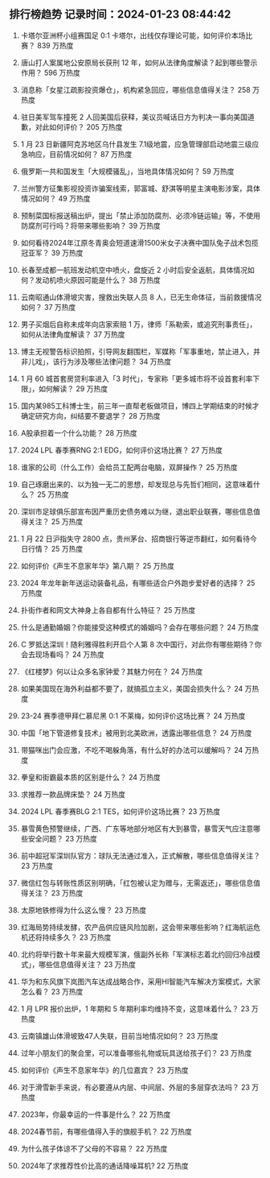 
## 排行榜趋势 记录时间：2024-01-23 08:44:42
  
  1. 卡塔尔亚洲杯小组赛国足 0:1 卡塔尔，出线仅存理论可能，如何评价本场比赛？ 839 万热度
    
  2. 唐山打人案属地公安原局长获刑 12 年，如何从法律角度解读？起到哪些警示作用？ 596 万热度
    
  3. 消息称「女星江疏影投资爆仓」，机构紧急回应，哪些信息值得关注？ 258 万热度
    
  4. 驻日美军驾车撞死 2 人回美国后获释，美议员喊话日方为判决一事向美国道歉，对此如何评价？ 205 万热度
    
  5. 1 月 23 日新疆阿克苏地区乌什县发生 7.1级地震，应急管理部启动地震三级应急响应，目前情况如何？ 87 万热度
    
  6. 俄罗斯一共和国发生「大规模骚乱」，当地具体情况如何？ 59 万热度
    
  7. 兰州警方征集影视投资诈骗案线索，郭富城、舒淇等明星主演电影涉案，具体情况如何？ 49 万热度
    
  8. 预制菜国标报送稿出炉，提出「禁止添加防腐剂、必须冷链运输」等，不使用防腐剂可行吗？将带来哪些影响？ 39 万热度
    
  9. 如何看待2024年江原冬青奥会短道速滑1500米女子决赛中国队兔子战术包揽冠亚军？ 39 万热度
    
  10. 长春至成都一航班发动机空中喷火，盘旋近 2 小时后安全返航，具体情况如何？发动机喷火原因可能是什么？ 38 万热度
    
  11. 云南昭通山体滑坡灾害，搜救出失联人员 8 人，已无生命体征，当前救援情况如何？ 37 万热度
    
  12. 男子买烟后自称未成年向店家索赔 1 万，律师「系勒索，或追究刑事责任」，如何从法律角度解读？ 37 万热度
    
  13. 博主无视警告标识拍照，引导网友翻围栏，军媒称「军事重地，禁止进入，并非儿戏」，该行为涉及哪些法律问题？ 34 万热度
    
  14. 1 月 60 城首套房贷利率进入「3 时代」，专家称「更多城市将不设首套利率下限」，如何解读？ 29 万热度
    
  15. 国内某985工科博士生，前三年一直帮老板做项目，博四上学期结束的时候才确定研究方向，纠结要不要退学？ 28 万热度
    
  16. A股承担着一个什么功能？ 28 万热度
    
  17. 2024 LPL 春季赛RNG 2:1 EDG，如何评价这场比赛？ 27 万热度
    
  18. 谁家的公司（什么工作）会给员工配两台电脑，双屏操作？ 25 万热度
    
  19. 自己琢磨出来的、以为独一无二的思想，却发现总与先哲们相同，这意味着什么？ 25 万热度
    
  20. 深圳市足球俱乐部宣布因严重历史债务难以为继，退出职业联赛，哪些信息值得关注？ 25 万热度
    
  21. 1 月 22 日沪指失守 2800 点，贵州茅台、招商银行等逆市翻红，如何看待今日行情？ 25 万热度
    
  22. 如何评价《声生不息家年华》第八期？ 25 万热度
    
  23. 2024 年龙年新年送运动装备礼品，有哪些适合户外跑步爱好者的选择？ 25 万热度
    
  24. 扑街作者和网文大神身上各自都有什么特征？ 25 万热度
    
  25. 什么是通勤婚姻？你能接受这种模式的婚姻吗？会存在哪些问题？ 24 万热度
    
  26. C 罗抵达深圳！随利雅得胜利开启个人第 8 次中国行，对此你有哪些期待？你会去现场看吗？ 24 万热度
    
  27. 《红楼梦》何以让众多名家钟爱？其魅力何在？ 24 万热度
    
  28. 如果美国现在海外利益都不要了，就搞孤立主义，美国会损失什么？ 24 万热度
    
  29. 23-24 赛季德甲拜仁慕尼黑 0:1 不莱梅，如何评价这场比赛？ 24 万热度
    
  30. 中国「地下管道修复技术」被用到北美欧洲，透露出哪些信息？ 24 万热度
    
  31. 带猫咪出门会应激，不吃不喝躲角落，有什么好的办法可以缓解吗？ 24 万热度
    
  32. 拳皇和街霸最本质的区别是什么？ 24 万热度
    
  33. 求推荐一款品牌床垫？ 24 万热度
    
  34. 2024 LPL 春季赛BLG 2:1 TES，如何评价这场比赛？ 23 万热度
    
  35. 暴雪黄色预警继续，广西、广东等地部分地区有大到暴雪，暴雪天气应注意哪些安全问题？ 23 万热度
    
  36. 前中超冠军深圳队官方：球队无法通过准入，正式解散，哪些信息值得关注？ 23 万热度
    
  37. 微信红包与转账性质区别明确，「红包被认定为赠与，无需返还」，哪些信息值得关注？ 23 万热度
    
  38. 太原地铁修得为什么这么慢？ 23 万热度
    
  39. 红海局势持续发酵，农产品供应链风险加剧，这会带来哪些影响？红海航运危机还将持续多久？ 23 万热度
    
  40. 北约将举行数十年来最大规模军演，俄副外长称「军演标志着北约回归冷战模式」，哪些信息值得关注？ 23 万热度
    
  41. 华为和东风旗下岚图汽车达成战略合作，采用HI智能汽车解决方案模式，大家怎么看？ 23 万热度
    
  42. 1 月 LPR 报价出炉，1 年期和 5 年期利率均维持不变，这意味着什么？ 23 万热度
    
  43. 云南镇雄山体滑坡致47人失联，目前当地情况如何？ 23 万热度
    
  44. 过年小朋友们的聚会里，可以准备哪些礼物或玩具送给孩子们？ 23 万热度
    
  45. 如何评价《声生不息家年华》的几位嘉宾？ 23 万热度
    
  46. 对于滑雪新手来说，有必要遵从内层、中间层、外层的多层穿衣法吗？ 23 万热度
    
  47. 2023年，你最幸运的一件事是什么？ 22 万热度
    
  48. 2024春节前，有哪些值得入手的旗舰手机？ 22 万热度
    
  49. 为什么孩子体谅不了父母的不容易？ 22 万热度
    
  50. 2024年了求推荐性价比高的通话降噪耳机? 22 万热度
    